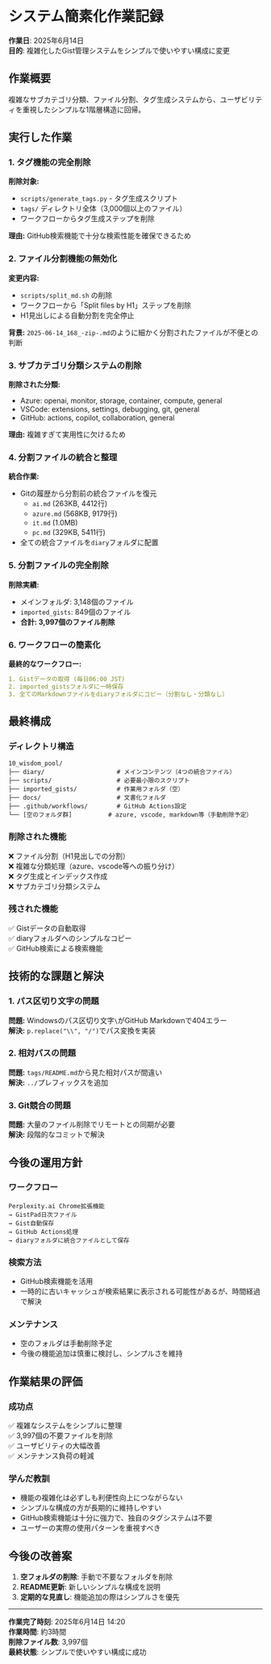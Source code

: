 # システム簡素化作業記録

**作業日**: 2025年6月14日  
**目的**: 複雑化したGist管理システムをシンプルで使いやすい構成に変更

## 作業概要

複雑なサブカテゴリ分類、ファイル分割、タグ生成システムから、ユーザビリティを重視したシンプルな1階層構造に回帰。

## 実行した作業

### 1. タグ機能の完全削除

**削除対象:**
- `scripts/generate_tags.py` - タグ生成スクリプト
- `tags/` ディレクトリ全体（3,000個以上のファイル）
- ワークフローからタグ生成ステップを削除

**理由:** GitHub検索機能で十分な検索性能を確保できるため

### 2. ファイル分割機能の無効化

**変更内容:**
- `scripts/split_md.sh` の削除
- ワークフローから「Split files by H1」ステップを削除
- H1見出しによる自動分割を完全停止

**背景:** `2025-06-14_168_-zip-.md`のように細かく分割されたファイルが不便との判断

### 3. サブカテゴリ分類システムの削除

**削除された分類:**
- Azure: openai, monitor, storage, container, compute, general
- VSCode: extensions, settings, debugging, git, general  
- GitHub: actions, copilot, collaboration, general

**理由:** 複雑すぎて実用性に欠けるため

### 4. 分割ファイルの統合と整理

**統合作業:**
- Gitの履歴から分割前の統合ファイルを復元
  - `ai.md` (263KB, 4412行)
  - `azure.md` (568KB, 9179行)  
  - `it.md` (1.0MB)
  - `pc.md` (329KB, 5411行)
- 全ての統合ファイルを`diary`フォルダに配置

### 5. 分割ファイルの完全削除

**削除実績:**
- メインフォルダ: 3,148個のファイル
- `imported_gists`: 849個のファイル
- **合計: 3,997個のファイル削除**

### 6. ワークフローの簡素化

**最終的なワークフロー:**
```yaml
1. Gistデータの取得 (毎日06:00 JST)
2. imported_gistsフォルダに一時保存
3. 全てのMarkdownファイルをdiaryフォルダにコピー（分割なし・分類なし）
```

## 最終構成

### ディレクトリ構造
```
10_wisdom_pool/
├── diary/                    # メインコンテンツ（4つの統合ファイル）
├── scripts/                  # 必要最小限のスクリプト
├── imported_gists/           # 作業用フォルダ（空）
├── docs/                     # 文書化フォルダ
├── .github/workflows/        # GitHub Actions設定
└── [空のフォルダ群]          # azure, vscode, markdown等（手動削除予定）
```

### 削除された機能
❌ ファイル分割（H1見出しでの分割）  
❌ 複雑な分類処理（azure、vscode等への振り分け）  
❌ タグ生成とインデックス作成  
❌ サブカテゴリ分類システム

### 残された機能
✅ Gistデータの自動取得  
✅ diaryフォルダへのシンプルなコピー  
✅ GitHub検索による検索機能

## 技術的な課題と解決

### 1. パス区切り文字の問題
**問題:** Windowsのパス区切り文字`\`がGitHub Markdownで404エラー  
**解決:** `p.replace("\\", "/")`でパス変換を実装

### 2. 相対パスの問題
**問題:** `tags/README.md`から見た相対パスが間違い  
**解決:** `../`プレフィックスを追加

### 3. Git競合の問題
**問題:** 大量のファイル削除でリモートとの同期が必要  
**解決:** 段階的なコミットで解決

## 今後の運用方針

### ワークフロー
```
Perplexity.ai Chrome拡張機能 
→ GistPad日次ファイル 
→ Gist自動保存 
→ GitHub Actions処理 
→ diaryフォルダに統合ファイルとして保存
```

### 検索方法
- GitHub検索機能を活用
- 一時的に古いキャッシュが検索結果に表示される可能性があるが、時間経過で解決

### メンテナンス
- 空のフォルダは手動削除予定
- 今後の機能追加は慎重に検討し、シンプルさを維持

## 作業結果の評価

### 成功点
✅ 複雑なシステムをシンプルに整理  
✅ 3,997個の不要ファイルを削除  
✅ ユーザビリティの大幅改善  
✅ メンテナンス負荷の軽減

### 学んだ教訓
- 機能の複雑化は必ずしも利便性向上につながらない
- シンプルな構成の方が長期的に維持しやすい
- GitHub検索機能は十分に強力で、独自のタグシステムは不要
- ユーザーの実際の使用パターンを重視すべき

## 今後の改善案

1. **空フォルダの削除**: 手動で不要なフォルダを削除
2. **README更新**: 新しいシンプルな構成を説明
3. **定期的な見直し**: 機能追加の際はシンプルさを優先

---

**作業完了時刻**: 2025年6月14日 14:20  
**作業時間**: 約3時間  
**削除ファイル数**: 3,997個  
**最終状態**: シンプルで使いやすい構成に成功 